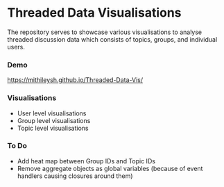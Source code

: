 # Threaded Data Visualisations

The repository serves to showcase various visualisations to analyse threaded
discussion data which consists of topics, groups, and individual users.

### Demo
https://mithileysh.github.io/Threaded-Data-Vis/

### Visualisations

- User level visualisations
- Group level visualisations
- Topic level visualisations

### To Do

- Add heat map between Group IDs and Topic IDs
- Remove aggregate objects as global variables (because of event handlers causing closures around them)
